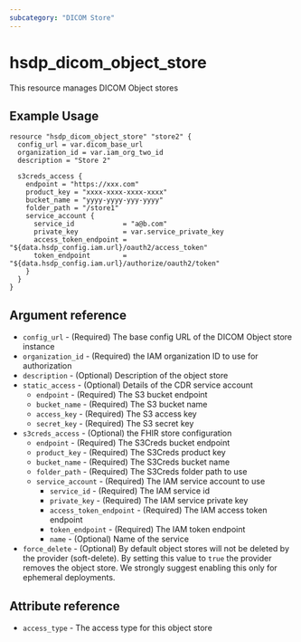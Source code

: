 ```yaml
---
subcategory: "DICOM Store"
---
```


# hsdp_dicom_object_store

This resource manages DICOM Object stores

## Example Usage

```hcl
resource "hsdp_dicom_object_store" "store2" {
  config_url = var.dicom_base_url
  organization_id = var.iam_org_two_id
  description = "Store 2"
  
  s3creds_access {
    endpoint = "https://xxx.com"
    product_key = "xxxx-xxxx-xxxx-xxxx"
    bucket_name = "yyyy-yyyy-yyy-yyyy"
    folder_path = "/store1"
    service_account {
      service_id            = "a@b.com"
      private_key           = var.service_private_key
      access_token_endpoint = "${data.hsdp_config.iam.url}/oauth2/access_token"
      token_endpoint        = "${data.hsdp_config.iam.url}/authorize/oauth2/token"
    }
  }
}
```

## Argument reference

* `config_url` - (Required) The base config URL of the DICOM Object store instance
* `organization_id` - (Required) the IAM organization ID to use for authorization
* `description` - (Optional) Description of the object store
* `static_access` - (Optional) Details of the CDR service account
  * `endpoint` - (Required) The S3 bucket endpoint
  * `bucket_name` - (Required) The S3 bucket name
  * `access_key` - (Required) The S3 access key
  * `secret_key` - (Required) The S3 secret key
* `s3creds_access` - (Optional) the FHIR store configuration
  * `endpoint` - (Required) The S3Creds bucket endpoint
  * `product_key` - (Required) The S3Creds product key  
  * `bucket_name` - (Required) The S3Creds bucket name
  * `folder_path` - (Required) The S3Creds folder path to use
  * `service_account` - (Required) The IAM service account to use
    * `service_id` - (Required) The IAM service id
    * `private_key` - (Required) The IAM service private key
    * `access_token_endpoint` - (Required) The IAM access token endpoint
    * `token_endpoint` - (Required) The IAM token endpoint
    * `name` - (Optional) Name of the service
* `force_delete` - (Optional) By default object stores will not be deleted by the provider (soft-delete).
   By setting this value to `true` the provider removes the object store. We strongly suggest enabling this only for ephemeral deployments.

## Attribute reference

* `access_type` - The access type for this object store
